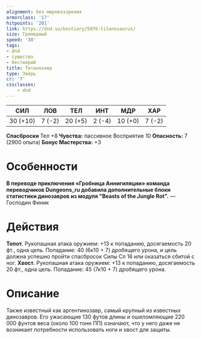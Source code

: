 ```yaml
---
alignment: без мировоззрения
armorclass: '17'
hitpoints: '201'
link: https://dnd.su/bestiary/5976-titanosaurus/
size: Громадный
speed: '30'
tags:
- dnd
- существо
- бестиарий
title: Титанозавр
type: Зверь
cr: '7'
cssclasses:
    - dnd
---
```



| СИЛ | ЛОВ | ТЕЛ | ИНТ | МДР | ХАР |
|---|---|---|---|---|---|
| 30 (+10) | 7 (-2) | 20 (+5) | 2 (-4) | 10 (+0) | 7 (-2) |
**Спасброски** Тел +8
**Чувства:** пассивное Восприятие 10
**Опасность:** 7 (2900 опыта)
**Бонус Мастерства:** +3


# Особенности
**В переводе приключения «Гробница Аннигиляции» команда переводчиков Dungeons_ru добавила дополнительные блоки статистики динозавров из модуля "Beasts of the Jungle Rot".** 
— Господин Финик


# Действия
**Топот.** Рукопашная атака оружием: +13 к попаданию, досягаемость 20 фт., одна цель. Попадание: 40 (6к10 + 7) дробящего урона, и цель должна успешно пройти спасбросок Силы Сл 16 или оказаться сбитой с ног.
**Хвост.** Рукопашная атака оружием: +13 к попаданию, досягаемость 20 фт., одна цель. Попадание: 45 (7к10 + 7) дробящего урона.


# Описание
Также известный как аргентинозавр, самый крупный из известных динозавров. Его ужасающие 130 футов длины и ошеломляющие 220 000 фунтов веса (около 100 тонн ПП) означают, что у него даже не возникает потребности использовать ноги и хвост для защиты.